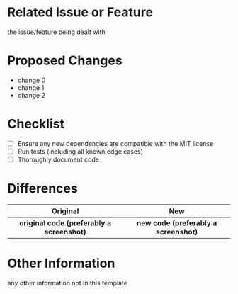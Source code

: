 # Related Issue or Feature
the issue/feature being dealt with

# Proposed Changes
* change 0
* change 1
* change 2

# Checklist
* [ ] Ensure any new dependencies are compatible with the MIT license
* [ ] Run tests (including all known edge cases)
* [ ] Thoroughly document code

# Differences
Original        | New
:--------------:|:--------------:
**original code (preferably a screenshot)** | **new code (preferably a screenshot)**

# Other Information
any other information not in this template

